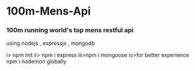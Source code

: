 # 100m-Mens-Api
### 100m running world's top mens restful api 
using nodejs , expressjs , mongodb 

i> npm init
ii> npm i express
iii>npm i mongoose
iv>for better experience npm i nodemon globally
